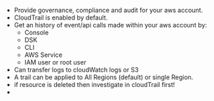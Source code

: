 - Provide governance, compliance and audit for your aws account.
- CloudTrail is enabled by default.
- Get an history of event/api calls made within your aws account by:
	- Console
	- DSK
	- CLI
	- AWS Service
	- IAM user or root user
- Can transfer logs to cloudWatch logs or S3
- A trail can be applied to All Regions (default) or single Region.
- if resource is deleted then investigate in cloudTrail first!
- 